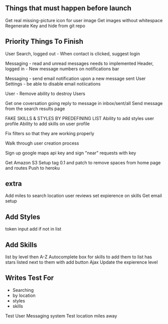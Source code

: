 Things that must happen before launch
----------------------------------------
Get real missing-picture icon for user image
Get images without whitespace
Regenerate Key and hide from git repo

Priority Things To Finish
-----------------------------
User Search, logged out - When contact is clicked, suggest login

Messaging - read and unread messages needs to implemented
Header, logged in - New message numbers on notifications bar


Messaging - send email notification upon a new message sent
User Settings - be able to disable email notiications

User - Remove ability to destroy Users


Get one coversation going
reply to message in inbox/sent/all
Send message from the search results page

FAKE SKILLS & STYLES BY PREDEFINING LIST
Ability to add styles user profile
Ability to add skills on user profile

Fix filters so that they are working properly

Walk through user creation process

Sign up google maps api key and sign "near" requests with key

Get Amazon S3 Setup
tag 0.1 and patch to remove spaces from home page and routes
Push to heroku


extra
--------
Add miles to search location
user reviews
set expierence on skills
Get email setup


Add Styles
----------
token input
add if not in list

Add Skills
----------
list by level then A-Z
Autocomplete box for skills to add them to list
has stars listed next to them with add button
Ajax Update the expierence level

Writes Test For
--------------
* Searching
* by location
* styles
* skills


Test User Messaging system
Test location miles away

